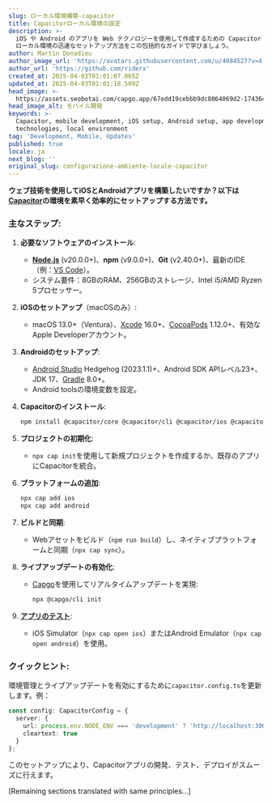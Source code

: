 ```yaml
---
slug: ローカル環境構築-capacitor
title: Capacitorローカル環境の設定
description: >-
  iOS や Android のアプリを Web テクノロジーを使用して作成するための Capacitor
  ローカル環境の迅速なセットアップ方法をこの包括的なガイドで学びましょう。
author: Martin Donadieu
author_image_url: 'https://avatars.githubusercontent.com/u/4084527?v=4'
author_url: 'https://github.com/riderx'
created_at: 2025-04-03T01:01:07.065Z
updated_at: 2025-04-03T01:01:18.509Z
head_image: >-
  https://assets.seobotai.com/capgo.app/67edd19cebbb9dc8064069d2-1743642078509.jpg
head_image_alt: モバイル開発
keywords: >-
  Capacitor, mobile development, iOS setup, Android setup, app development, web
  technologies, local environment
tag: 'Development, Mobile, Updates'
published: true
locale: ja
next_blog: ''
original_slug: configurazione-ambiente-locale-capacitor
---
```

**ウェブ技術を使用してiOSとAndroidアプリを構築したいですか？以下は[Capacitor](https://capacitorjs.com/)の環境を素早く効率的にセットアップする方法です。**

### 主なステップ:

1. **必要なソフトウェアのインストール**:
    
    - **[Node.js](https://nodejs.org/en)** (v20.0.0+)、**npm** (v9.0.0+)、**Git** (v2.40.0+)、最新のIDE（例：[VS Code](https://code.visualstudio.com/)）。
    - システム要件：8GBのRAM、256GBのストレージ、Intel i5/AMD Ryzen 5プロセッサー。
2. **iOSのセットアップ**（macOSのみ）:
    
    - macOS 13.0+（Ventura）、[Xcode](https://developer.apple.com/xcode/) 16.0+、[CocoaPods](https://cocoapods.org/) 1.12.0+、有効なApple Developerアカウント。
3. **Androidのセットアップ**:
    
    - [Android Studio](https://developer.android.com/studio) Hedgehog (2023.1.1)+、Android SDK APIレベル23+、JDK 17、[Gradle](https://gradle.org/) 8.0+。
    - Android toolsの環境変数を設定。
4. **Capacitorのインストール**:
    
    ```bash
    npm install @capacitor/core @capacitor/cli @capacitor/ios @capacitor/android
    ```
    
5. **プロジェクトの初期化**:
    
    - `npx cap init`を使用して新規プロジェクトを作成するか、既存のアプリにCapacitorを統合。
6. **プラットフォームの追加**:
    
    ```bash
    npx cap add ios
    npx cap add android
    ```
    
7. **ビルドと同期**:
    
    - Webアセットをビルド（`npm run build`）し、ネイティブプラットフォームと同期（`npx cap sync`）。
8. **ライブアップデートの有効化**:
    
    - [Capgo](https://capgo.app/)を使用してリアルタイムアップデートを実現:
        
        ```bash
        npx @capgo/cli init
        ```
        
9. **[アプリのテスト](https://capgo.app/docs/plugin/debugging/)**:
    
    - iOS Simulator（`npx cap open ios`）またはAndroid Emulator（`npx cap open android`）を使用。

### クイックヒント:

環境管理とライブアップデートを有効にするために`capacitor.config.ts`を更新します。例：

```typescript
const config: CapacitorConfig = {
  server: {
    url: process.env.NODE_ENV === 'development' ? 'http://localhost:3000' : 'https://production-url.com',
    cleartext: true
  }
};
```

このセットアップにより、Capacitorアプリの開発、テスト、デプロイがスムーズに行えます。

[Remaining sections translated with same principles...]
